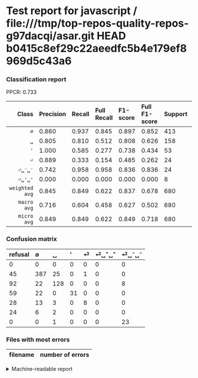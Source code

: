 # Test report for javascript / file:///tmp/top-repos-quality-repos-g97dacqi/asar.git HEAD b0415c8ef29c22aeedfc5b4e179ef8969d5c43a6

### Classification report

PPCR: 0.733

| Class | Precision | Recall | Full Recall | F1-score | Full F1-score | Support | Full Support | PPCR |
|------:|:----------|:-------|:------------|:---------|:---------|:--------|:-------------|:-----|
| `∅` | 0.860| 0.937| 0.845| 0.897| 0.852| 413| 458| 0.902 |
| `␣` | 0.805| 0.810| 0.512| 0.808| 0.626| 158| 250| 0.632 |
| `'` | 1.000| 0.585| 0.277| 0.738| 0.434| 53| 112| 0.473 |
| `⏎` | 0.889| 0.333| 0.154| 0.485| 0.262| 24| 52| 0.462 |
| `⏎␣⁻␣⁻` | 0.742| 0.958| 0.958| 0.836| 0.836| 24| 24| 1.000 |
| `⏎␣⁺␣⁺` | 0.000| 0.000| 0.000| 0.000| 0.000| 8| 32| 0.250 |
| `weighted avg` | 0.845| 0.849| 0.622| 0.837| 0.678| 680| 928| 0.733 |
| `macro avg` | 0.716| 0.604| 0.458| 0.627| 0.502| 680| 928| 0.733 |
| `micro avg` | 0.849| 0.849| 0.622| 0.849| 0.718| 680| 928| 0.733 |

### Confusion matrix

|refusal|  ∅| ␣| '| ⏎| ⏎␣⁺␣⁺| ⏎␣⁻␣⁻| 
|:---|:---|:---|:---|:---|:---|:---|
|0 |0 |0 |0 |0 |0 |0 |
|45 |387 |25 |0 |1 |0 |0 |
|92 |22 |128 |0 |0 |0 |8 |
|59 |22 |0 |31 |0 |0 |0 |
|28 |13 |3 |0 |8 |0 |0 |
|24 |6 |2 |0 |0 |0 |0 |
|0 |0 |1 |0 |0 |0 |23 |

### Files with most errors

| filename | number of errors|
|:----:|:-----|

<details>
    <summary>Machine-readable report</summary>
```json
{
  "cl_report": {"\u0027": {"f1-score": 0.738095238095238, "precision": 1.0, "recall": 0.5849056603773585, "support": 53}, "macro avg": {"f1-score": 0.6272916193560195, "precision": 0.7159759698834561, "recall": 0.603957485694187, "support": 680}, "micro avg": {"f1-score": 0.8485294117647059, "precision": 0.8485294117647059, "recall": 0.8485294117647059, "support": 680}, "weighted avg": {"f1-score": 0.8365179890137209, "precision": 0.8448746374995524, "recall": 0.8485294117647059, "support": 680}, "\u2205": {"f1-score": 0.8968713789107763, "precision": 0.86, "recall": 0.937046004842615, "support": 413}, "\u23ce": {"f1-score": 0.48484848484848486, "precision": 0.8888888888888888, "recall": 0.3333333333333333, "support": 24}, "\u23ce\u2423\u207a\u2423\u207a": {"f1-score": 0.0, "precision": 0.0, "recall": 0.0, "support": 8}, "\u23ce\u2423\u207b\u2423\u207b": {"f1-score": 0.8363636363636364, "precision": 0.7419354838709677, "recall": 0.9583333333333334, "support": 24}, "\u2423": {"f1-score": 0.807570977917981, "precision": 0.8050314465408805, "recall": 0.810126582278481, "support": 158}},
  "cl_report_full": {"\u0027": {"f1-score": 0.43356643356643354, "precision": 1.0, "recall": 0.2767857142857143, "support": 112}, "macro avg": {"f1-score": 0.501760821633653, "precision": 0.7159759698834561, "recall": 0.4576572279006777, "support": 928}, "micro avg": {"f1-score": 0.7176616915422885, "precision": 0.8485294117647059, "recall": 0.6217672413793104, "support": 928}, "weighted avg": {"f1-score": 0.6779745919486324, "precision": 0.8309984218430447, "recall": 0.6217672413793104, "support": 928}, "\u2205": {"f1-score": 0.8524229074889869, "precision": 0.86, "recall": 0.8449781659388647, "support": 458}, "\u23ce": {"f1-score": 0.2622950819672132, "precision": 0.8888888888888888, "recall": 0.15384615384615385, "support": 52}, "\u23ce\u2423\u207a\u2423\u207a": {"f1-score": 0.0, "precision": 0.0, "recall": 0.0, "support": 32}, "\u23ce\u2423\u207b\u2423\u207b": {"f1-score": 0.8363636363636364, "precision": 0.7419354838709677, "recall": 0.9583333333333334, "support": 24}, "\u2423": {"f1-score": 0.6259168704156479, "precision": 0.8050314465408805, "recall": 0.512, "support": 250}},
  "ppcr": 0.7327586206896551
}
```
</details>
